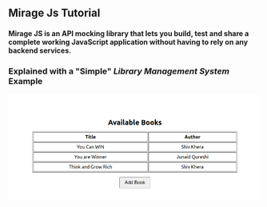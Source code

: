 ## Mirage Js Tutorial

#### Mirage JS is an API mocking library that lets you build, test and share a complete working JavaScript application without having to rely on any backend services.

### Explained with a "Simple" _Library Management System_ Example

<img src="./projectImages/mirageJs.png" />
